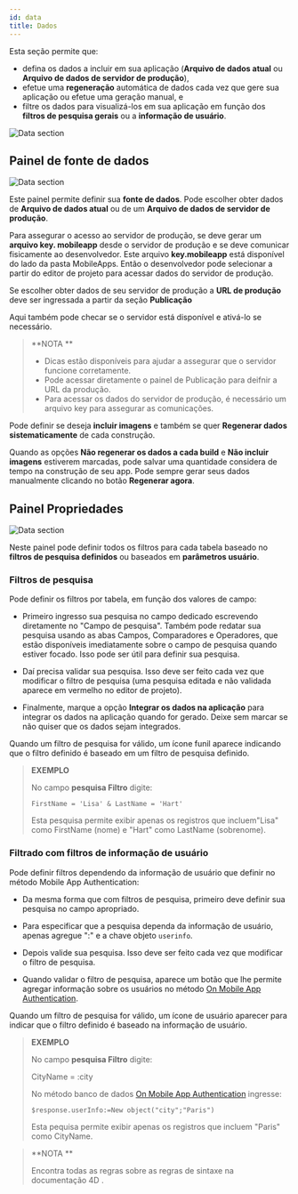 ```yaml
---
id: data
title: Dados
---
```


Esta seção permite que:

* defina os dados a incluir em sua aplicação (**Arquivo de dados atual** ou **Arquivo de dados de servidor de produção**),
* efetue uma **regeneração** automática de dados cada vez que gere sua aplicação ou efetue uma geração manual, e
* filtre os dados para visualizá-los em sua aplicação em função dos **filtros de pesquisa gerais** ou a **informação de usuário**.

![Data section](assets/en/project-editor/Data-tab-4D-for-iOS.png)

## Painel de fonte de dados

![Data section](assets/en/project-editor/Data-source-panel-4D-for-iOS.png)

Este painel permite definir sua **fonte de dados**. Pode escolher obter dados de **Arquivo de dados atual** ou de um **Arquivo de dados de servidor de produção**.

Para assegurar o acesso ao servidor de produção, se deve gerar um **arquivo key. mobileapp** desde o servidor de produção e se deve comunicar fisicamente ao desenvolvedor. Este arquivo **key.mobileapp** está disponível do lado da pasta MobileApps. Então o desenvolvedor pode selecionar a partir do editor de projeto para acessar dados do servidor de produção.

Se escolher obter dados de seu servidor de produção a **URL de produção** deve ser ingressada a partir da seção **Publicação**

Aqui também pode checar se o servidor está disponível e ativá-lo se necessário.

> **NOTA **
> 
> * Dicas estão disponíveis para ajudar a assegurar que o servidor funcione corretamente.
> * Pode acessar diretamente o painel de Publicação para deifnir a URL da produção.
> * Para acessar os dados do servidor de produção, é necessário um arquivo key para assegurar as comunicações.



Pode definir se deseja **incluir imagens** e também se quer **Regenerar dados sistematicamente** de cada construção.


Quando as opções **Não regenerar os dados a cada build** e **Não incluir imagens** estiverem marcadas, pode salvar uma quantidade considera de tempo na construção de seu app. Pode sempre gerar seus dados manualmente clicando no botão **Regenerar agora**.


## Painel Propriedades

![Data section](assets/en/project-editor/Properties-Panel-4D-for-iOS.png)

Neste painel pode definir todos os filtros para cada tabela baseado no **filtros de pesquisa definidos** ou baseados em **parâmetros usuário**.

### Filtros de pesquisa

Pode definir os filtros por tabela, em função dos valores de campo:

* Primeiro ingresso sua pesquisa no campo dedicado escrevendo diretamente no "Campo de pesquisa". Também pode redatar sua pesquisa usando as abas Campos, Comparadores e Operadores, que estão disponíveis imediatamente sobre o campo de pesquisa quando estiver focado. Isso pode ser útil para definir sua pesquisa.

* Daí precisa validar sua pesquisa. Isso deve ser feito cada vez que modificar o filtro de pesquisa (uma pesquisa editada e não validada aparece em vermelho no editor de projeto).

* Finalmente, marque a opção **Integrar os dados na aplicação** para integrar os dados na aplicação quando for gerado. Deixe sem marcar se não quiser que os dados sejam integrados.

Quando um filtro de pesquisa for válido, um ícone funil aparece indicando que o filtro definido é baseado em um filtro de pesquisa definido.

> **EXEMPLO** 
> 
> No campo **pesquisa Filtro** digite:
> 
> `FirstName = 'Lisa' & LastName = 'Hart'`
> 
> Esta pesquisa permite exibir apenas os registros que incluem"Lisa" como FirstName (nome) e "Hart" como LastName (sobrenome).


### Filtrado com filtros de informação de usuário

Pode definir filtros dependendo da informação de usuário que definir no método Mobile App Authentication:

* Da mesma forma que com filtros de pesquisa, primeiro deve definir sua pesquisa no campo apropriado.

* Para especificar que a pesquisa dependa da informação de usuário, apenas agregue ":" e a chave objeto `userinfo`.

* Depois valide sua pesquisa. Isso deve ser feito cada vez que modificar o filtro de pesquisa.

* Quando validar o filtro de pesquisa, aparece um botão que lhe permite agregar informação sobre os usuários no método [On Mobile App Authentication](http://doc.4d.com/4Dv17R3/4D/17-R3/On-Mobile-App-Authentication-database-method.301-3906587.en.html).

Quando um filtro de pesquisa for válido, um ícone de usuário aparecer para indicar que o filtro definido é baseado na informação de usuário.

> **EXEMPLO**
> 
> No campo **pesquisa Filtro** digite:
> 
> CityName = :city
> 
> No método banco de dados [On Mobile App Authentication](http://doc.4d.com/4Dv17R3/4D/17-R3/On-Mobile-App-Authentication-database-method.301-3906587.en.html) ingresse:
> 
> `$response.userInfo:=New object("city";"Paris")`
> 
> Esta pequisa permite exibir apenas os registros que incluem "Paris" como CityName.


> **NOTA **
> 
> Encontra todas as regras sobre as regras de sintaxe na documentação 4D [](http://livedoc.4d.com/4D-Language-Reference-17-R3/ORDA-DataClass/dataClassquery.301-3907505.en.html).


